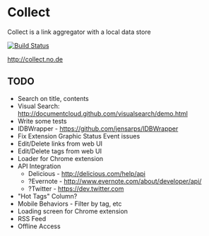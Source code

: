Collect
=================
Collect is a link aggregator with a local data store 

[![Build Status](https://secure.travis-ci.org/geoffreymoller/collect.png?branch=master)](http://travis-ci.org/geoffreymoller/collect)

http://collect.no.de

TODO
----------
* Search on title, contents
* Visual Search: http://documentcloud.github.com/visualsearch/demo.html
* Write some tests
* IDBWrapper - https://github.com/jensarps/IDBWrapper
* Fix Extension Graphic Status Event issues
* Edit/Delete links from web UI
* Edit/Delete tags from web UI
* Loader for Chrome extension
* API Integration
    * Delicious - http://delicious.com/help/api 
    * ?Evernote - http://www.evernote.com/about/developer/api/
    * ?Twitter - https://dev.twitter.com 
* "Hot Tags" Column?
* Mobile Behaviors - Filter by tag, etc
* Loading screen for Chrome extension
* RSS Feed
* Offline Access
